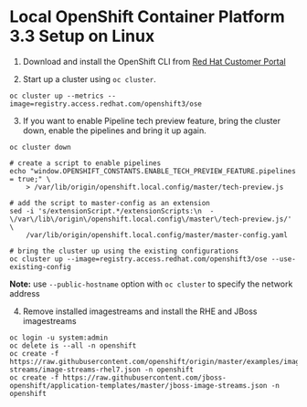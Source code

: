 # Local OpenShift Container Platform 3.3 Setup on Linux

1. Download and install the OpenShift CLI from [Red Hat Customer Portal](http://access.redhat.com)

2. Start up a cluster using ```oc cluster```.

  ```
  oc cluster up --metrics --image=registry.access.redhat.com/openshift3/ose
  ```

3. If you want to enable Pipeline tech preview feature, bring the cluster down, enable the pipelines and bring it up again.

  ```
  oc cluster down

  # create a script to enable pipelines
  echo "window.OPENSHIFT_CONSTANTS.ENABLE_TECH_PREVIEW_FEATURE.pipelines = true;" \
      > /var/lib/origin/openshift.local.config/master/tech-preview.js

  # add the script to master-config as an extension
  sed -i 's/extensionScript.*/extensionScripts:\n  - \/var\/lib\/origin\/openshift.local.config\/master\/tech-preview.js/' \
      /var/lib/origin/openshift.local.config/master/master-config.yaml

  # bring the cluster up using the existing configurations
  oc cluster up --image=registry.access.redhat.com/openshift3/ose --use-existing-config
  ```

  __Note:__ use ```--public-hostname``` option with ```oc cluster``` to specify the network address

4. Remove installed imagestreams and install the RHE and JBoss imagestreams

  ```
  oc login -u system:admin
  oc delete is --all -n openshift
  oc create -f https://raw.githubusercontent.com/openshift/origin/master/examples/image-streams/image-streams-rhel7.json -n openshift
  oc create -f https://raw.githubusercontent.com/jboss-openshift/application-templates/master/jboss-image-streams.json -n openshift
  ```
